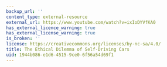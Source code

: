 ```yaml
---
backup_url: ''
content_type: external-resource
external_url: https://www.youtube.com/watch?v=ixIoDYVfKA0
has_external_licence_warning: true
has_external_license_warning: true
is_broken: ''
license: https://creativecommons.org/licenses/by-nc-sa/4.0/
title: The Ethical Dilemma of Self-Driving Cars
uid: 1944b086-e1d6-4515-9ce0-6f56a54d69f1
---
```

